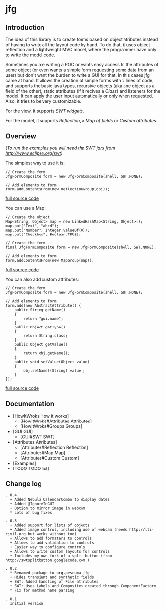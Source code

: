 # jfg 

## Introduction

The idea of this library is to create forms based on object atributes instead of having to write all the layout code by hand. To do that, it uses object reflection and a lightweight MVC model, where the programmer have only to write the model code.

Sometimes you are writing a POC or wants easy access to the attributes of some object (or even wants a simple form requesting some data from an user) but don't want the burden to write a GUI for that. In this cases jfg came at hand. It allows the creation of simple forms with 2 lines of code, and supports the basic java types, recursive objects (aka one object as a field of the other), static attributes (if it recives a _Class_)  and listeners for the model. It can apply the user input automatically or only when requested. Also, it tries to be very customizable.

For the view, it supports *SWT widgets*.

For the model, it supports *Reflection*, a *Map of fields* or *Custom attributes*.


## Overview

_(To run the examples you will need the SWT jars from http://www.eclipse.org/swt)_

The simplest way to use it is:
```
// Create the form
JfgFormComposite form = new JfgFormComposite(shell, SWT.NONE);

// Add elements to form
form.addContentsFrom(new ReflectionGroup(obj));
```
[full source code](https://github.com/pescuma/jfg/blob/master/examples/org/pescuma/jfg/examples/swt/SimpleForm.java)


You can use a Map:
```
// Create the object
Map<String, Object> map = new LinkedHashMap<String, Object>();
map.put("Text", "abcd");
map.put("Number", Integer.valueOf(0));
map.put("Checkbox", Boolean.TRUE);

// Create the form
final JfgFormComposite form = new JfgFormComposite(shell, SWT.NONE);

// Add elements to form
form.addContentsFrom(new MapGroup(map));
```
[full source code](https://github.com/pescuma/jfg/blob/master/examples/org/pescuma/jfg/examples/swt/MapDialog.java)


You can also add custom attributes:
```
// Create the form
JfgFormComposite form = new JfgFormComposite(shell, SWT.NONE);

// Add elements to form
form.add(new AbstractAttribute() {
    public String getName()
    {
        return "gui.name";
    }
    public Object getType()
    {
        return String.class;
    }
    public Object getValue()
    {
        return obj.getName();
    }
    public void setValue(Object value)
    {
        obj.setName((String) value);
    }
});
```
[full source code](https://github.com/pescuma/jfg/blob/master/examples/org/pescuma/jfg/examples/swt/SimpleForm.java)


## Documentation

 - [HowItWroks How it works]
   - [HowItWroks#Attributes Attributes]
   - [HowItWroks#Groups Groups]
 - [GUI GUI]
   - [GUI#SWT SWT]
 - [Attributes Attributes]
   - [Attributes#Reflection Reflection]
   - [Attributes#Map Map]
   - [Attributes#Custom Custom]
 - [Examples]
 - [TODO TODO list]


## Change log

```
. 0.4
  + Added Nebula CalendarCombo to display dates
  + Added @IgnoreInGUI
  + Option to mirror image in webcam
  * Lots of bug fixes

. 0.3
  + Added support for lists of objects
  + Added image control, including use of webcam (needs http://lti-civil.org but works without too)
  + Allows to add formaters to controls
  + Allows to add validation to controls
  + Easier way to configure controls
  + Allows to write custom layouts for controls
  + Includes my own fork of a split button (from http://swtsplitbutton.googlecode.com )

. 0.2
  * Renamed package to org.pescuma.jfg
  + Hides transient and synthetic fields
  + SWT: Added handling of File attributes
  + SWT: Uses Labels and Composites created through ComponentFactory
  * Fix for method name parsing

. 0.1
  Initial version
```
